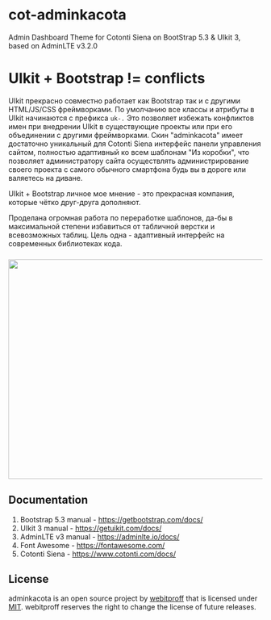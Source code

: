 # cot-adminkacota
Admin Dashboard Theme for Cotonti Siena on BootStrap 5.3 &amp; UIkit 3, based on AdminLTE v3.2.0
###
# UIkit + Bootstrap != conflicts
UIkit прекрасно совместно работает как Bootstrap так и с другими HTML/JS/CSS фреймворками. 
По умолчанию все классы и атрибуты в UIkit начинаются с префикса <code>uk-.</code> Это позволяет избежать конфликтов имен при внедрении UIkit в существующие проекты или при его объединении с другими фреймворками.
Скин "adminkacota" имеет достаточно уникальный для Cotonti Siena интерфейс панели управления сайтом, полностью адаптивный ко всем шаблонам "Из коробки", что позволяет администратору сайта осуществлять администрирование своего проекта с самого обычного смартфона будь вы в дороге или валяетесь на диване.

UIkit + Bootstrap личное мое мнение - это прекрасная компания, которые чётко друг-друга дополняют.

Проделана огромная работа по переработке шаблонов, да-бы в максимальной степени избавиться от табличной верстки и всевозможных таблиц. Цель одна - адаптивный интерфейс на современных библиотеках кода.
###
<p><a href="https://raw.githubusercontent.com/webitproff/cot-adminkacota/main/adminkacota.png" target="_blank"><img alt="" src="https://raw.githubusercontent.com/webitproff/cot-adminkacota/main/adminkacota.png" style="width: 920px; height: 435px;" /></a></p>

## Documentation

1. Bootstrap 5.3 manual - https://getbootstrap.com/docs/
2. UIkit 3 manual - https://getuikit.com/docs/
3. AdminLTE v3 manual - https://adminlte.io/docs/
4. Font Awesome - https://fontawesome.com/
5. Cotonti Siena - https://www.cotonti.com/docs/

## License

adminkacota is an open source project by [webitproff](https://github.com/webitproff) that is licensed under [MIT](https://opensource.org/licenses/MIT).
webitproff reserves the right to change the license of future releases.

